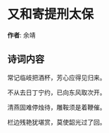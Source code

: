 # 又和寄提刑太保

**作者**: 余靖

## 诗词内容

常记临岐把酒杯，芳心应得见归来。

不从去日丁宁约，已向东风取次开。

清燕固难停烛待，雕鞍须是着鞭催。

栏边残艳犹堪赏，莫使韶光过了回。


